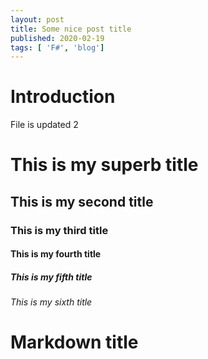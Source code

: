 ```yaml
---
layout: post
title: Some nice post title
published: 2020-02-19
tags: [ 'F#', 'blog']
---
```

# Introduction


<p>
File is updated 2
</p>

<h1> This is my superb title </h1>

<h2> This is my second title </h2>

<h3> This is my third title </h3>

<h4> This is my fourth title </h4>

<h5> This is my fifth title </h5>

<h6> This is my sixth title </h6>

# Markdown title

